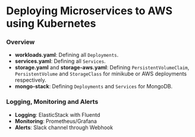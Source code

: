 # Deploying Microservices to AWS using Kubernetes

### Overview
- **workloads.yaml**: Defining all `Deployments`.
- **services.yaml**: Defining all `Services`.
- **storage.yaml** and **storage-aws.yaml**: Defining `PersistentVolumeClaim`, `PersistentVolume` and `StorageClass` for minikube or AWS deployments respectively.
- **mongo-stack**: Defining `Deployments` and `Services` for MongoDB.

### Logging, Monitoring and Alerts
- **Logging**: ElasticStack with Fluentd
- **Monitoring**: Prometheus/Grafana
- **Alerts**: Slack channel through Webhook

